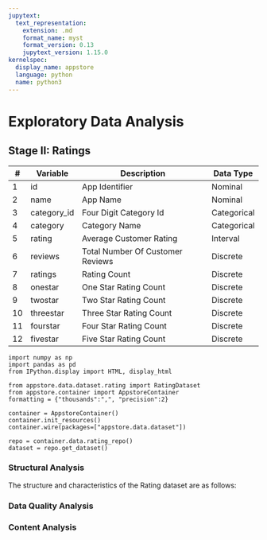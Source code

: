 ```yaml
---
jupytext:
  text_representation:
    extension: .md
    format_name: myst
    format_version: 0.13
    jupytext_version: 1.15.0
kernelspec:
  display_name: appstore
  language: python
  name: python3
---
```

# Exploratory Data Analysis

## Stage II: Ratings

| #  | Variable    | Description                      | Data Type   |
| -- | ----------- | -------------------------------- | ----------- |
| 1  | id          | App Identifier                   | Nominal     |
| 2  | name        | App Name                         | Nominal     |
| 3  | category_id | Four Digit Category Id           | Categorical |
| 4  | category    | Category Name                    | Categorical |
| 5  | rating      | Average Customer Rating          | Interval    |
| 6  | reviews     | Total Number Of Customer Reviews | Discrete    |
| 7  | ratings     | Rating Count                     | Discrete    |
| 8  | onestar     | One Star Rating Count            | Discrete    |
| 9  | twostar     | Two Star Rating Count            | Discrete    |
| 10 | threestar   | Three Star Rating Count          | Discrete    |
| 11 | fourstar    | Four Star Rating Count           | Discrete    |
| 12 | fivestar    | Five Star Rating Count           | Discrete    |

```{code-cell}
import numpy as np
import pandas as pd
from IPython.display import HTML, display_html

from appstore.data.dataset.rating import RatingDataset
from appstore.container import AppstoreContainer
formatting = {"thousands":",", "precision":2}
```

```{code-cell}
container = AppstoreContainer()
container.init_resources()
container.wire(packages=["appstore.data.dataset"])
```

```{code-cell}
repo = container.data.rating_repo()
dataset = repo.get_dataset()
```

### Structural Analysis

The structure and characteristics of the Rating dataset are as follows:

### Data Quality Analysis

### Content Analysis
